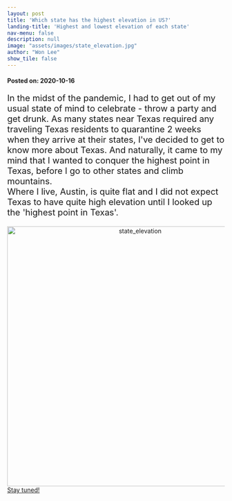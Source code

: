 ```yaml
---
layout: post
title: 'Which state has the highest elevation in US?'
landing-title: 'Highest and lowest elevation of each state'
nav-menu: false
description: null
image: "assets/images/state_elevation.jpg"
author: "Won Lee"
show_tile: false
---
```

<head>
<style>
p {
  font-size: 20px;
}
</style>
</head>
<body>
<!-- One -->
<section id="one">
	<div class="inner">
    <h4>Posted on: 2020-10-16</h4>
    <p> In the midst of the pandemic, I had to get out of my usual state of mind to celebrate - throw a party and get drunk. As many states near Texas required any traveling Texas residents to quarantine 2 weeks when they arrive at their states, I've decided to get to know more about Texas. And naturally, it came to my mind that I wanted to conquer the highest point in Texas, before I go to other states and climb mountains. <br />
    Where I live, Austin, is quite flat and I did not expect Texas to have quite high elevation until I looked up the 'highest point in Texas'. </p>
    <div>
    <a href="https://plotly.com/~elainewonlee/1/?share_key=vzfIPRtcG2o2oraXTAHepr" target="_blank" title="state_elevation" style="display: block; text-align: center;"><img src="https://plotly.com/~elainewonlee/1.png?share_key=vzfIPRtcG2o2oraXTAHepr" alt="state_elevation" style="max-width: 100%;width: 600px;"  width="600" onerror="this.onerror=null;this.src='https://plotly.com/404.png';" /></a>
    <script data-plotly="elainewonlee:1" sharekey-plotly="vzfIPRtcG2o2oraXTAHepr" src="https://plotly.com/embed.js" async></script>
    </div>
    <a href="03_uspark.html" class="button big">Stay tuned!</a>